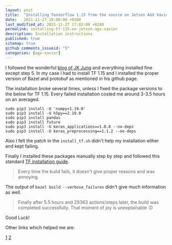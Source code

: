 ```yaml
---
layout: post
title:  "Installing Tensorflow 1.15 from the source on Jetson AGX Xavier"
date:   2021-11-27 18:00:00 +0200
last_modified_at: 2021-11-27 17:02:00 +0200
permalink: installing-tf-115-on-jetson-agx-xavier
description: Installation instructions
published: true
sitemap: true
github_comments_issueid: "5"
categories: [agx-xavier]
---
```


I followed the wonderful [blog of JK Jung](https://jkjung-avt.github.io/build-tensorflow-1.12.2/) and everything installed fine except step 5. In my case I had to install TF 1.15 and I installed the proper version of Bazel and protobuf as mentioned in his github page. 

The installation broke several times, unless I fixed the package versions to the below for TF 1.15. Every failed installation costed me around 3-3.5 hours on an averaged.

```
sudo pip3 install -U 'numpy<1.19.0'
sudo pip3 install -U h5py==2.10.0
sudo pip3 install pandas
sudo pip3 install future
sudo pip3 install -U keras_applications==1.0.8 --no-deps
sudo pip3 install -U keras_preprocessing==1.1.2 --no-deps
```

Also I felt the patch in the `install_tf.sh` didn't help my installation either and kept failing. 

Finally I installed these packages manually step by step and followed this standard [TF installation guide](https://www.tensorflow.org/install/source).

> Every time the build fails, it doesn't give proper reasons and was annoying. 

The output of `bazel build --verbose_failures` didn't give much information as well. 

> Finally after 5.5 hours and 29363 actions/steps later, the build was completed successfully. That moment of joy is unexplainable :D 


Good Luck! 

Other links which helped me are: 

[1](https://forums.developer.nvidia.com/t/building-tensorflow-1-13-on-jetson-xavier/75966)
[2](https://www.bojankomazec.com/2019/12/how-to-build-tensorflow-20-on-jetson.html)
